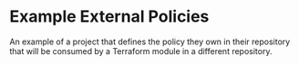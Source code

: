 # Example External Policies

An example of a project that defines the policy they own in their repository that will be consumed by a Terraform module in a different repository.
